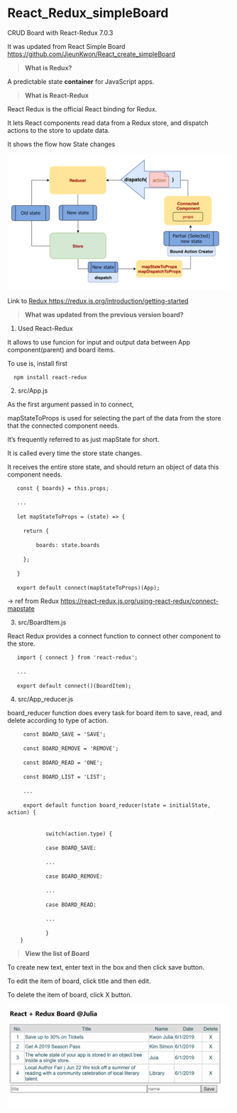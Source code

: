# React_Redux_simpleBoard

CRUD Board with React-Redux 7.0.3

It was updated from React Simple Board https://github.com/JieunKwon/React_create_simpleBoard


> <b> What is Redux? </b>

A predictable state <b>container</b> for JavaScript apps.

> <b> What is React-Redux </b>

React Redux is the official React binding for Redux. 

It lets React components read data from a Redux store, and dispatch actions to the store to update data.

It shows the flow how State changes 

<img src="img/redux_flow.PNG" width="600px">


Link to <a href='https://redux.js.org/introduction/getting-started'>Redux https://redux.js.org/introduction/getting-started </a>



> <b> What was updated from the previous version board? </b>

1. Used React-Redux

It allows to use funcion for input and output data between App component(parent) and board items.

To use is, install first

      npm install react-redux
      
2. src/App.js


As the first argument passed in to connect, 

mapStateToProps is used for selecting the part of the data from the store that the connected component needs. 

It’s frequently referred to as just mapState for short.

It is called every time the store state changes.

It receives the entire store state, and should return an object of data this component needs.


       const { boards} = this.props;
       
       ...  
       
       let mapStateToProps = (state) => {

         return {

             boards: state.boards

         };

       }

       export default connect(mapStateToProps)(App);
       
       
  -> ref from Redux <a href="https://react-redux.js.org/using-react-redux/connect-mapstate">https://react-redux.js.org/using-react-redux/connect-mapstate</a>
  
3. src/BoardItem.js 


React Redux provides a connect function to connect other component to the store.

       
       import { connect } from 'react-redux';
       
       ...
       
       export default connect()(BoardItem);
       
       
4. src/App_reducer.js

board_reducer function does every task for board item to save, read, and delete according to type of action.

        
         const BOARD_SAVE = 'SAVE';

         const BOARD_REMOVE = 'REMOVE';

         const BOARD_READ = 'ONE';

         const BOARD_LIST = 'LIST';

         ...

         export default function board_reducer(state = initialState, action) {


                switch(action.type) {

                case BOARD_SAVE:

                ...

                case BOARD_REMOVE:

                ...

                case BOARD_READ:

                ...

                }
        }        
               

> <b> View the list of Board</b>

To create new text, enter text in the box and then click save button.

To edit the item of board, click title and then edit.

To delete the item of board, click X button.

<img src="img/list.PNG" width="500px">
